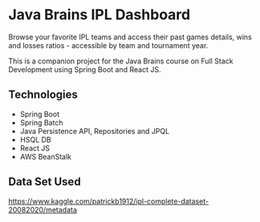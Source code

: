 # Java Brains IPL Dashboard

Browse your favorite IPL teams and access their past games details, wins and losses ratios - accessible by team and tournament year.

This is a companion project for the Java Brains course on Full Stack Development using Spring Boot and React JS.



## Technologies

* Spring Boot
* Spring Batch
* Java Persistence API, Repositories and JPQL
* HSQL DB
* React JS
* AWS BeanStalk

## Data Set Used
https://www.kaggle.com/patrickb1912/ipl-complete-dataset-20082020/metadata
 
